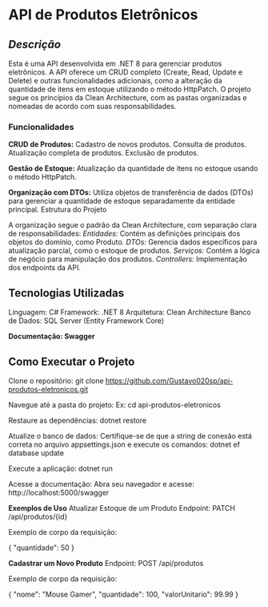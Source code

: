 # API de Produtos Eletrônicos

  

## *Descrição*

Esta é uma API desenvolvida em .NET 8 para gerenciar produtos eletrônicos. A API oferece um CRUD completo (Create, Read, Update e Delete) e outras funcionalidades adicionais, como a alteração da quantidade de itens em estoque utilizando o método HttpPatch.
O projeto segue os princípios da Clean Architecture, com as pastas organizadas e nomeadas de acordo com suas responsabilidades.
### **Funcionalidades**

**CRUD de Produtos:**
Cadastro de novos produtos.
Consulta de produtos.
Atualização completa de produtos.
Exclusão de produtos.

**Gestão de Estoque:**
Atualização da quantidade de itens no estoque usando o método HttpPatch.

**Organização com DTOs:**
Utiliza objetos de transferência de dados (DTOs) para gerenciar a quantidade de estoque separadamente da entidade principal.
Estrutura do Projeto

A organização segue o padrão da Clean Architecture, com separação clara de responsabilidades:
*Entidades:* Contém as definições principais dos objetos do domínio, como Produto.
*DTOs:* Gerencia dados específicos para atualização parcial, como o estoque de produtos.
*Serviços:* Contém a lógica de negócio para manipulação dos produtos.
*Controllers:* Implementação dos endpoints da API.

## **Tecnologias Utilizadas**
Linguagem: C#
Framework: .NET 8
Arquitetura: Clean Architecture
Banco de Dados: SQL Server (Entity Framework Core)

**Documentação: Swagger**

## **Como Executar o Projeto**
Clone o repositório:
git clone https://github.com/Gustavo020sp/api-produtos-eletronicos.git

Navegue até a pasta do projeto:
Ex: cd api-produtos-eletronicos

Restaure as dependências:
dotnet restore

Atualize o banco de dados:
Certifique-se de que a string de conexão está correta no arquivo appsettings.json e execute os comandos:
dotnet ef database update

Execute a aplicação:
dotnet run

Acesse a documentação:
Abra seu navegador e acesse: http://localhost:5000/swagger

**Exemplos de Uso**
Atualizar Estoque de um Produto
Endpoint: PATCH /api/produtos/{id}

Exemplo de corpo da requisição:

{
  "quantidade": 50
}

**Cadastrar um Novo Produto**
Endpoint: POST /api/produtos

Exemplo de corpo da requisição:

{
  "nome": "Mouse Gamer",
  "quantidade": 100,
  "valorUnitario": 99.99
}
